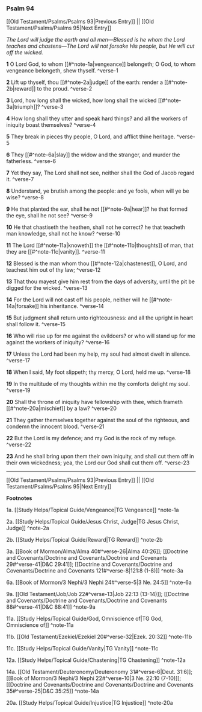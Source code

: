 ### Psalm 94

[[Old Testament/Psalms/Psalms 93|Previous Entry]]  ||  [[Old Testament/Psalms/Psalms 95|Next Entry]]

*The Lord will judge the earth and all men—Blessed is he whom the Lord teaches and chastens—The Lord will not forsake His people, but He will cut off the wicked.*

**1**  O Lord God, to whom [[#^note-1a|vengeance]] belongeth; O God, to whom vengeance belongeth, shew thyself. ^verse-1

**2**  Lift up thyself, thou [[#^note-2a|judge]] of the earth: render a [[#^note-2b|reward]] to the proud. ^verse-2

**3**  Lord, how long shall the wicked, how long shall the wicked [[#^note-3a|triumph]]? ^verse-3

**4**  How long shall they utter and speak hard things? and all the workers of iniquity boast themselves? ^verse-4

**5**  They break in pieces thy people, O Lord, and afflict thine heritage. ^verse-5

**6**  They [[#^note-6a|slay]] the widow and the stranger, and murder the fatherless. ^verse-6

**7**  Yet they say, The Lord shall not see, neither shall the God of Jacob regard it. ^verse-7

**8**  Understand, ye brutish among the people: and ye fools, when will ye be wise? ^verse-8

**9**  He that planted the ear, shall he not [[#^note-9a|hear]]? he that formed the eye, shall he not see? ^verse-9

**10**  He that chastiseth the heathen, shall not he correct? he that teacheth man knowledge, shall not he know? ^verse-10

**11**  The Lord [[#^note-11a|knoweth]] the [[#^note-11b|thoughts]] of man, that they are [[#^note-11c|vanity]]. ^verse-11

**12**  Blessed is the man whom thou [[#^note-12a|chastenest]], O Lord, and teachest him out of thy law; ^verse-12

**13**  That thou mayest give him rest from the days of adversity, until the pit be digged for the wicked. ^verse-13

**14**  For the Lord will not cast off his people, neither will he [[#^note-14a|forsake]] his inheritance. ^verse-14

**15**  But judgment shall return unto righteousness: and all the upright in heart shall follow it. ^verse-15

**16**  Who will rise up for me against the evildoers? or who will stand up for me against the workers of iniquity? ^verse-16

**17**  Unless the Lord had been my help, my soul had almost dwelt in silence. ^verse-17

**18**  When I said, My foot slippeth; thy mercy, O Lord, held me up. ^verse-18

**19**  In the multitude of my thoughts within me thy comforts delight my soul. ^verse-19

**20**  Shall the throne of iniquity have fellowship with thee, which frameth [[#^note-20a|mischief]] by a law? ^verse-20

**21**  They gather themselves together against the soul of the righteous, and condemn the innocent blood. ^verse-21

**22**  But the Lord is my defence; and my God is the rock of my refuge. ^verse-22

**23**  And he shall bring upon them their own iniquity, and shall cut them off in their own wickedness; yea, the Lord our God shall cut them off. ^verse-23


---
[[Old Testament/Psalms/Psalms 93|Previous Entry]]  ||  [[Old Testament/Psalms/Psalms 95|Next Entry]]


**Footnotes**


1a. [[Study Helps/Topical Guide/Vengeance|TG Vengeance]] ^note-1a

2a. [[Study Helps/Topical Guide/Jesus Christ, Judge|TG Jesus Christ, Judge]] ^note-2a

2b. [[Study Helps/Topical Guide/Reward|TG Reward]] ^note-2b

3a. [[Book of Mormon/Alma/Alma 40#^verse-26|Alma 40:26]]; [[Doctrine and Covenants/Doctrine and Covenants/Doctrine and Covenants 29#^verse-41|D&C 29:41]]; [[Doctrine and Covenants/Doctrine and Covenants/Doctrine and Covenants 121#^verse-8|121:8 (1-8)]] ^note-3a

6a. [[Book of Mormon/3 Nephi/3 Nephi 24#^verse-5|3 Ne. 24:5]] ^note-6a

9a. [[Old Testament/Job/Job 22#^verse-13|Job 22:13 (13-14)]]; [[Doctrine and Covenants/Doctrine and Covenants/Doctrine and Covenants 88#^verse-41|D&C 88:41]] ^note-9a

11a. [[Study Helps/Topical Guide/God, Omniscience of|TG God, Omniscience of]] ^note-11a

11b. [[Old Testament/Ezekiel/Ezekiel 20#^verse-32|Ezek. 20:32]] ^note-11b

11c. [[Study Helps/Topical Guide/Vanity|TG Vanity]] ^note-11c

12a. [[Study Helps/Topical Guide/Chastening|TG Chastening]] ^note-12a

14a. [[Old Testament/Deuteronomy/Deuteronomy 31#^verse-6|Deut. 31:6]]; [[Book of Mormon/3 Nephi/3 Nephi 22#^verse-10|3 Ne. 22:10 (7-10)]]; [[Doctrine and Covenants/Doctrine and Covenants/Doctrine and Covenants 35#^verse-25|D&C 35:25]] ^note-14a

20a. [[Study Helps/Topical Guide/Injustice|TG Injustice]] ^note-20a